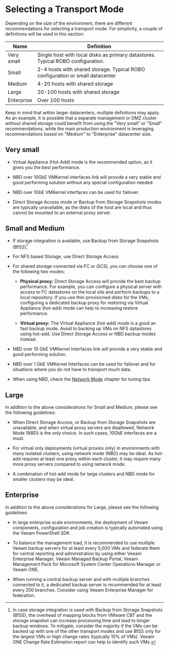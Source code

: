 # Selecting a Transport Mode

Depending on the size of the environment, there are different recommendations for selecting a transport mode. For simplicity, a couple of definitions will be used in this section:

| Name | Definition |
| -- | -- |
| Very small | Single host with local disks as primary datastores. Typical ROBO configuration. |
| Small | 2-4 hosts with shared storage. Typical ROBO configuration or small datacenter |
| Medium | 4-20 hosts with shared storage|
| Large | 20-100 hosts with shared storage |
| Enterprise | Over 100 hosts |

Keep in mind that within larger datacenters, multiple definitions may apply. As an example, it is possible that a separate management or DMZ cluster without shared storage could benefit from using the "Very small" or "Small" recommendations, while the main production environment is leveraging recommendations based on "Medium" to "Enterprise" datacenter size.

##  Very small

-   Virtual Appliance (Hot-Add) mode is the recommended option, as it
    gives you the best performance.

-   NBD over 10GbE VMKernel interfaces link will provide a very stable
    and good performing solution without any special configuration needed.

-   NBD over 1GbE VMKernel interfaces can be used for failover.

-   Direct Storage Access mode or Backup from Storage Snapshots
  modes are typically unavailable, as the disks of the host
	are local and thus cannot be mounted to an external proxy server.

## Small and Medium

-   If storage integration is available, use Backup from Storage Snapshots (BfSS)[^1]

- 	For NFS based Storage, use Direct Storage Access

- 	For shared storage connected via FC or iSCSI, you can choose one of the
	following two modes:
	 - **Physical proxy:**
	  Direct Storage Access will provide the best
    backup performance. For example, you can configure a physical server
    with access to FC datastores on the local site and perform backups to a
    local repository. If you use
  	thin-provisioned disks for the VMs, configuring a dedicated backup proxy
  	for restoring via Virtual Appliance (hot-add) mode can help to increasing
  	restore performance.

    - **Virtual proxy:**
  	The Virtual Appliance (hot-add) mode is a good an fast backup mode.
    Avoid to backing up VMs on NFS datastores using hot-add. Use Direct Storage
  	Access or NBD backup modes instead.

-   NBD over 10 GbE VMKernel Interfaces link will provide a very stable
    and good performing solution.

-   NBD over 1 GbE VMKernel Interfaces can be used for failover and for
    situations where you do not have to transport much data.

-   When using NBD, check the [Network Mode](./network_mode.md) chapter for tuning tips.

## Large
In addition to the above considerations for Small and Medium, please see the
following guidelines:

- 	When Direct Storage Access, or Backup from Storage Snapshots are unavailable,
    and when virtual proxy servers are disallowed, Network Mode (NBD) is the
    only choice. In such cases, 10GbE interfaces are a must.

- 	For virtual only deployments (virtual proxies only) in environments with many
    isolated clusters, using network mode (NBD) may be ideal. As hot-add requires
    at least one proxy within each cluster, it may require many more proxy servers
    compared to using network mode.

-   A combination of hot-add mode for large clusters and NBD mode for smaller
    clusters may be ideal.

## Enterprise
In addition to the above considerations for Large, please see the
following guidelines:

-   In large enterprise scale environments, the deployment of Veeam components,
    configuration and job creation is typically automated using the
    Veeam PowerShell SDK.

-   To balance the management load, it is recommended to use multiple
    Veeam backup servers for at least every 5,000 VMs and federate them
    for central reporting and administration by using either Veeam Enterprise
    Manager, Veeam Managed Backup Portal, Veeam Management Pack for Microsoft System
    Center Operations Manager or Veeam ONE.

-   When running a central backup server and with multiple branches connected to
    it, a dedicated backup server is
    recommended for at least every 200 branches. Consider using Veeam
    Enterprise Manager for federation.

[^1]: In case storage integration is used with Backup from Storage Snapshots (BfSS), the overhead of mapping blocks from VMware CBT and the storage snapshot can increase processing time and lead to longer backup windows. To mitigate, consider the majority if the VMs can be backed up with one of the other transport modes and use BfSS only for the largest VMs or high change rates (typically 10% of VMs). Veeam ONE Change Rate Estimation report can help to identify such VMs.
